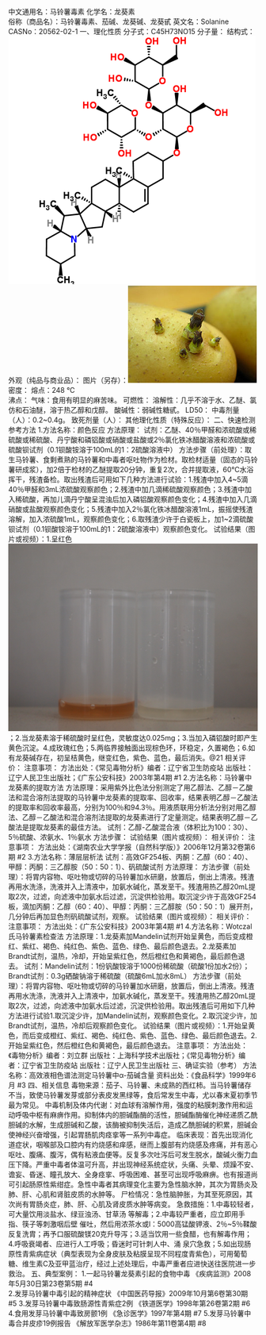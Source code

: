 中文通用名：马铃薯毒素
化学名：龙葵素   
俗称（商品名）：马铃薯毒素、茄碱、龙葵碱、龙葵甙
英文名：Solanine 
CASNo：20562-02-1
一、理化性质
分子式：C45H73NO15 
分子量：
结构式：![结构式](./assets/duwu/马铃薯毒素/@0结构式.png)
外观（纯品与商业品）：
图片（另存）：![外观](./assets/duwu/马铃薯毒素/@1外观.jpg)
密度：
熔点：248 ℃  
沸点：
气味：食用有明显的麻苦味。
可燃性：
溶解性：几乎不溶于水、乙醚、氯仿和石油醚，溶于热乙醇和戊醇。
酸碱性：弱碱性糖甙。
LD50：
中毒剂量（人）：0.2~0.4g。
致死剂量（人）：
其他理化性质（特殊反应）：
二、快速检测参考方法
1.方法名称：颜色反应
方法原理：
试剂：乙醚、40％甲醛和浓硫酸或稀硫酸或稀硫酸、丹宁酸和磷铝酸或硝酸或盐酸或2％氯化铁冰醋酸溶液和浓硫酸或硫酸钡试剂（0.1钡酸铵溶于100mL的1：2硫酸溶液中）
方法步骤（前处理）：取生马铃薯、食剩煮熟的马铃薯和中毒者呕吐物作为检材。取检材适量（固态的马铃薯研成浆），加2倍于检材的乙醚提取20分钟，重复2次，合并提取液，60℃水浴挥干，残渣备检。取出残渣后可用如下几种方法进行试验：1.残渣中加入4~5滴40％甲醛和3mL浓硫酸观察颜色；2.残渣中加几滴稀硫酸观察颜色；3.残渣中加入稀硫酸，再加儿滴丹宁酸呈混浊后加入磷铝酸观察颜色变化；4.残渣中加入几滴硝酸或盐酸观察颜色变化；5.残渣中加入2％氯化铁冰醋酸溶液1mL，振摇使残渣溶解，加入浓硫酸1mL，观察颜色变化；6.取残渣少许于白瓷板上，加1~2滴硫酸钡试剂（0.1钡酸铵溶于100mL的1：2硫酸溶液中）观察颜色变化。
试验结果（图片或视频）：1.呈红色![结果图片](./assets/duwu/马铃薯毒素/@2结果图片.jpg)；2.当龙葵素溶于稀硫酸时呈红色，灵敏度达0.025mg；3.当加入磷铝酸时即产生黄色沉淀。4.成玫瑰红色；5.两临界接触面出现棕色环，环稳定，久置褐色；6.如有龙葵碱存在，初呈桔黄色，继变红色，紫色、蓝色，最后消失。@21
相关评价：
注意事项：
方法出处：《常见毒物分析》编者：辽宁省卫生防疫站 出版社：辽宁人民卫生出版社；《广东公安科技》2003年第4期 #1
2.方法名称：马铃薯中龙葵素的提取方法
方法原理：采用紫外比色法分别测定了用乙醇法、乙醇－乙酸法和混合溶剂法提取的马铃薯中龙葵素的提取率、回收率，结果表明乙醇－乙酸法的提取率和回收率最高，分别为100％和94.3％。用液质联用分析法分别对用乙醇法、乙醇－乙酸法和混合溶剂法提取的龙葵素进行了定量测定。结果表明乙醇－乙酸法是提取龙葵素的最佳方法。
试剂：乙醇-乙酸混合液（体积比为100：30）、5％硫酸、浓氨水、1％氨水
方法步骤：
试验结果（图片或视频）：
相关评价：
注意事项：
方法出处：《湖南农业大学学报（自然科学版）》2006年12月第32卷第6期 #2
3.方法名称：薄层层析法
试剂：高效GF254板、丙酮：乙醇（60：40）、甲醇：丙酮：三乙醇胺（50：50：1）、矾硫酸试剂
方法原理：
方法步骤（前处理）：将胃内容物、呕吐物或切碎的马铃薯加水研磨，放置后，倒出上清液。残渣再用水洗涤，洗液并入上清液中，加氨水碱化，蒸发至干。残渣用热乙醇20mL提取2次，过滤，向滤液中加氨水后过滤，沉淀供检验用。取沉淀少许于高效GF254板，滴加丙酮：乙醇（60：40）、甲醇：丙酮：三乙醇胺（50：50：1）展开剂，几分钟后再加显色剂矾硫酸试剂，观察。
试验结果（图片或视频）：
相关评价：
注意事项：
方法出处：《广东公安科技》2003年第4期 #1
4.方法名称：Wotczal氏马铃薯素检查法
方法原理：1.龙葵素加Mandelin试剂开始呈黄色，而后变成橙红、紫红、褐色、纯红色、紫色、蓝色、绿色、最后颜色退去。2.龙葵素加Brandt试剂，温热，冷却，开始呈紫红色，然后橙红色和黄褐色，最后颜色退去。
试剂：Mandelin试剂：1份钒酸铵溶于1000份稀硫酸（硫酸1份加水2份）；Brandt试剂：0.3g硒酸钠溶于稀硫酸（硫酸6mL加水8mL）
方法步骤（前处理）：将胃内容物、呕吐物或切碎的马铃薯加水研磨，放置后，倒出上清液。残渣再用水洗涤，洗液并入上清液中，加氨水碱化，蒸发至干。残渣用热乙醇20mL提取2次，过滤，向滤液中加氨水后过滤，沉淀供检验用。取出残渣后可用如下几种方法进行试验1.取沉淀少许，加Mandelin试剂，观察颜色变化。2.取沉淀少许，加Brandt试剂，温热，冷却后观察颜色变化。
试验结果（图片或视频）：1.开始呈黄色，而后变成橙红、紫红、褐色、纯红色、紫色、蓝色、绿色、最后颜色退去。2.开始呈紫红色，然后橙红色和黄褐色，最后颜色退去。
注意事项：
方法出处：《毒物分析》编者：刘立群 出版社：上海科学技术出版社；《常见毒物分析》编者：辽宁省卫生防疫站 出版社：辽宁人民卫生出版社 
三、确证实验（参考）
方法名称：高效液相色谱法测定马铃薯中α-茄碱含量
资料出处：《食品科学》1999年6月 #3
四、相关信息
毒物来源：茄子、马铃薯、未成熟的西红柿。当马铃薯储存不当，致使马铃薯发芽或部分表皮发黑绿等，食后常发生中毒，尤以春末夏初季节最为常见。
中毒机制及体内代谢：对血球有溶解作用，强度的粘膜刺激作用和运动呼吸中枢有麻痹作用。抑制体内的胆碱酯酶的活性，胆碱酯酶催化神经递质乙酰胆碱的水解，生成胆碱和乙酸，该酶被抑制失活后，造成乙酰胆碱的积累，胆碱会使神经兴奋增强，引起胃肠肌肉痉挛等一系列中毒症。
临床表现：首先出现消化道症状，咽喉部及口腔内有灼烧感和痒感，继而上腹部有灼烧感及疼痛，并有恶心呕吐、腹痛、腹泻，偶有粘液血便等。反复多次吐泻后可发生脱水，酸碱火衡力血压下降。严重中毒者体温可升高，并出现神经系统症状，头痛、头晕、烦躁不安、谵妄、昏迷、瞳孔放大、全身痉挛、呼吸困难、甚至可出现呼吸麻痹。也有报道尚可引起肠原性紫绀症。急性中毒者其病理变化主要为急性脑水肿，其次为胃肠炎及肺、肝、心肌和肾脏皮质的水肿等。
尸检情况：急性脑肿胀，为其至死原因，其次尚有胃肠炎症，肺、肝、心肌及肾皮质水肿等病变。
急救措施：1.中毒较轻者，可大量饮用淡盐水、绿豆浊汤、甘草汤 等解毒；2.中毒较严重者，应立即用手指、筷子等刺激咽后壁 催吐，然后用浓茶水或l：5000高锰酸钾液、2％~5％鞣酸反复洗胄；再予口服硫酸镁20克升导泻；3.适当饮用一些食醋，也有解毒作用；4.呼吸衰竭者、应进行人工呼吸；昏迷时可针刺人中、涌 泉穴急救；5.如出现肠原性青紫病症状（典型表现为全身皮肤及粘膜呈现不同程度青紫色），可用葡萄糖、维生素C及亚甲蓝治疗，经过上述处理后，中毒严重者应进快送往医院进一步救治。
五、典型案例：
1.一起马铃薯龙葵素引起的食物中毒 《疾病监测》2008年5月30日第23卷第5期 #4  
2.发芽马铃薯中毒引起的精神症状 《中国医药导报》2009年10月第6卷第30期 #5
3.发芽马铃薯中毒致肠源性青紫症2例 《铁道医学》1998年第26卷第2期 #6
4.食用发芽马铃薯中毒致房颤1例 《急诊医学》1997年第4期  #7
5.发芽马铃薯中毒合并皮疹19例报告 《解放军医学杂志》1986年第11卷第4期 #8
